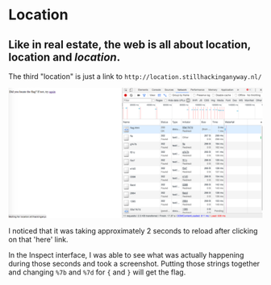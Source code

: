# Location
## Like in real estate, the web is all about location, location and _location_. 

The third "location" is just a link to `http://location.stillhackinganyway.nl/`

![SITE](https://github.com/pwilthew/CTF-Write-Ups/blob/master/SHA2017CTF-Junior/Location/Screenshot.png)

I noticed that it was taking approximately 2 seconds to reload after clicking on that 'here' link. 

In the Inspect interface, I was able to see what was actually happening during those seconds and took a screenshot. Putting those strings together and changing `%7b` and `%7d` for `{` and `}` will get the flag.

